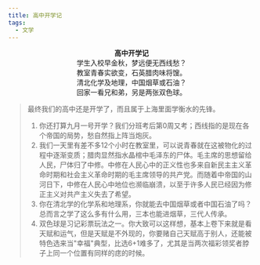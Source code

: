 ```yaml
---
title: 高中开学记
tags: 
  - 文学
---
```


<center><strong>高中开学记</strong><br/>学生入校早金秋，梦远便无西线愁？<br/>教室青春实欲变，石英腊肉味将馊。<br/>清北化学及地理，中国烟草或石油？<br/>回家一看兄和弟，另是两张双色球。</center>

> 最终我们的高中还是开学了，而且属于上海里面学衡水的先锋。
> 1. 你还打算九月一号开学？我们分班考后第0周又考；西线指的是现在各个帝国的局势，愁自然指上阵当炮灰。
> 2. 我们一天里有差不多12个小时在教室里，可以说青春就在这被物化的过程中逐渐变质；腊肉显然指水晶棺中毛泽东的尸体。毛主席的思想留给人民，尸体归了中修。中修在人民心中的正义性也多来自新民主主义革命时期和社会主义革命时期的毛主席领导的共产党。而随着中帝国的山河日下，中修在人民心中地位也濒临崩溃，以至于许多人民已经因为修正主义对共产主义失去了希望。
> 3. 你在清北学的化学系和地理系，你就能去中国烟草或者中国石油了吗？总而言之学了这么多有什么用，三本也能进烟草，三代人传承。
> 4. 双色球是习记彩票玩法之一。你大致可以这样想，基本上卷下来就是看天赋和运气，但是天赋是不外现的，你要赌自己天赋高于别人，还能被特色选来当"幸福"典型，比选6+1难多了，尤其是当两次福彩领奖者脖子上同一个位置有同样的痣的时候。